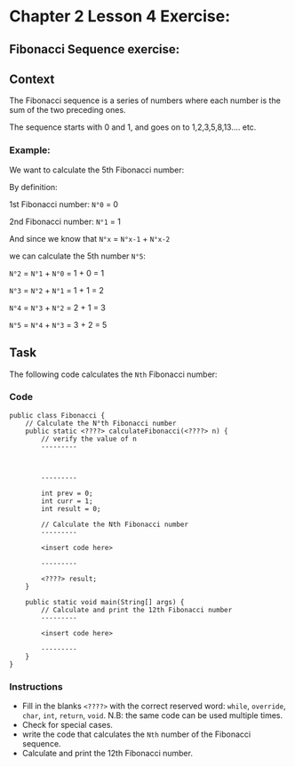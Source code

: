 # Chapter 2 Lesson 4 Exercise:

## Fibonacci Sequence exercise: 


## Context

The Fibonacci sequence is a series of numbers where each number is the sum of the two preceding ones.


The sequence starts with 0 and 1, and goes on to 1,2,3,5,8,13.... etc.

### Example:

We want to calculate the 5th Fibonacci number:

By definition:

1st Fibonacci number: `N°0` = 0 

2nd Fibonacci number: `N°1` = 1

And since we know that `N°x` = `N°x-1` + `N°x-2`

we can calculate the 5th number `N°5`:

`N°2` = `N°1` + `N°0` = 1 + 0 = 1

`N°3` = `N°2` + `N°1` = 1 + 1 = 2

`N°4` = `N°3` + `N°2` = 2 + 1 = 3

`N°5` = `N°4` + `N°3` = 3 + 2 = 5



## Task

The following code calculates the `Nth` Fibonacci number:

### Code

````
public class Fibonacci {
    // Calculate the N°th Fibonacci number
    public static <????> calculateFibonacci(<????> n) {
        // verify the value of n
        ---------
        
        
        
        ---------
        
        int prev = 0;
        int curr = 1;
        int result = 0;
        
        // Calculate the Nth Fibonacci number  
        ---------
        
        <insert code here>
        
        ---------
        
        <????> result;
    }

    public static void main(String[] args) {
        // Calculate and print the 12th Fibonacci number
        ---------
        
        <insert code here>
        
        ---------
    }
}
````

### Instructions

- Fill in the blanks `<????>` with the correct reserved word: `while`, `override`, `char`, `int`, `return`, `void`. N.B: the same code can be used multiple times.
- Check for special cases.
- write the code that calculates the `Nth` number of the Fibonacci sequence.
- Calculate and print the 12th Fibonacci number.


